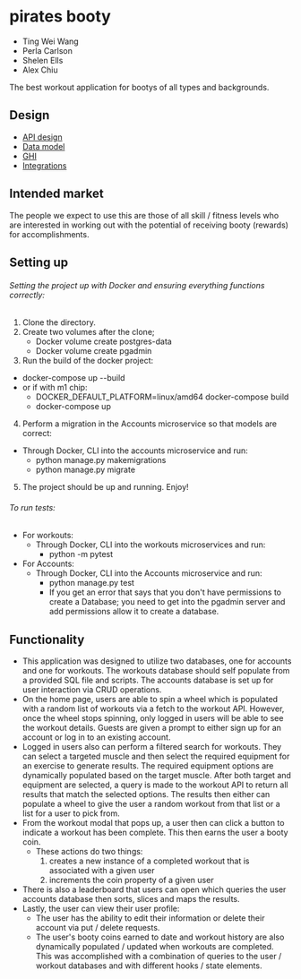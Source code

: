 # pirates booty

* Ting Wei Wang
* Perla Carlson
* Shelen Ells
* Alex Chiu

The best workout application for bootys of all types and backgrounds.
<!-- will revisit -->

## Design

* [API design](docs/apis.md)
* [Data model](docs/data-model.md)
* [GHI](docs/ghi.md)
* [Integrations](docs/integrations.md)

## Intended market
The people we expect to use this are those of all skill / fitness levels who are interested in working out with the potential of receiving booty (rewards) for accomplishments.
<!-- will revisit -->

## Setting up
###### Setting the project up with Docker and ensuring everything functions correctly:
1. Clone the directory.
2. Create two volumes after the clone;
    - Docker volume create postgres-data
    - Docker volume create pgadmin
3. Run the build of the docker project:
  - docker-compose up --build
  - or if with m1 chip: 
    - DOCKER_DEFAULT_PLATFORM=linux/amd64 docker-compose build 
    - docker-compose up
4. Perform a migration in the Accounts microservice so that models are correct:
  - Through Docker, CLI into the accounts microservice and run:
    - python manage.py makemigrations
    - python manage.py migrate
5. The project should be up and running. Enjoy!

###### To run tests:
- For workouts:
  - Through Docker, CLI into the workouts microservices and run:
    - python -m pytest
- For Accounts:
  - Through Docker, CLI into the Accounts microservice and run:
    - python manage.py test
    - If you get an error that says that you don't have permissions to create a Database; you need to get into the pgadmin server and add permissions allow it to create a database.

## Functionality
- This application was designed to utilize two databases, one for accounts and one for workouts. The workouts database should self populate from a provided SQL file and scripts. The accounts database is set up for user interaction via CRUD operations. 
- On the home page, users are able to spin a wheel which is populated with a random list of workouts via a fetch to the workout API. However, once the wheel stops spinning, only logged in users will be able to see the workout details. Guests are given a prompt to either sign up for an account or log in to an existing account.
- Logged in users also can perform a filtered search for workouts. They can select a targeted muscle and then select the required equipment for an exercise to generate results. The required equipment options are dynamically populated based on the target muscle. After both target and equipment are selected, a query is made to the workout API to return all results that match the selected options. The results then either can populate a wheel to give the user a random workout from that list or a list for a user to pick from.
- From the workout modal that pops up, a user then can click a button to indicate a workout has been complete. This then earns the user a booty coin.
  - These actions do two things:
    1. creates a new instance of a completed workout that is associated with a given user
    2. increments the coin property of a given user
- There is also a leaderboard that users can open which queries the user accounts database then sorts, slices and maps the results.
- Lastly, the user can view their user profile:
  - The user has the ability to edit their information or delete their account via put / delete requests.
  - The user's booty coins earned to date and workout history are also dynamically populated / updated when workouts are completed. This was accomplished with a combination of queries to the user / workout databases and with different hooks / state elements.